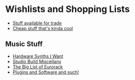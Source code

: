 Wishlists and Shopping Lists
============================

 - [Stuff available for trade](trade.md)
 - [Cheap stuff that's kinda cool](cheap.md)

Music Stuff
-----------
 - [Hardware Synths I Want](music/synths.md)
 - [Studio Build Miscellany](music/studio.md)
 - [The Big List of Eurorack](music/eurorack.md)
 - [Plugins and Software and such!](music/software.md)

